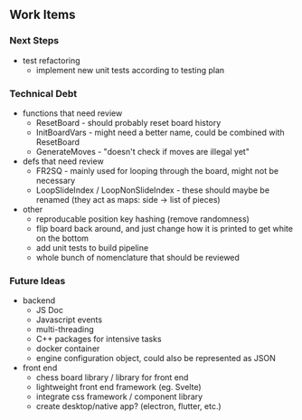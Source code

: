 ## Work Items

### Next Steps
- test refactoring
  - implement new unit tests according to testing plan

### Technical Debt
- functions that need review
  - ResetBoard - should probably reset board history
  - InitBoardVars - might need a better name, could be combined with ResetBoard
  - GenerateMoves - "doesn't check if moves are illegal yet"
- defs that need review
  - FR2SQ - mainly used for looping through the board, might not be necessary
  - LoopSlideIndex / LoopNonSlideIndex - these should maybe be renamed (they act as maps: side -> list of pieces)
- other
  - reproducable position key hashing (remove randomness)
  - flip board back around, and just change how it is printed to get white on the bottom
  - add unit tests to build pipeline
  - whole bunch of nomenclature that should be reviewed

### Future Ideas
- backend
  - JS Doc
  - Javascript events
  - multi-threading
  - C++ packages for intensive tasks
  - docker container
  - engine configuration object, could also be represented as JSON 
- front end
  - chess board library / library for front end
  - lightweight front end framework (eg. Svelte)
  - integrate css framework / component library
  - create desktop/native app? (electron, flutter, etc.)